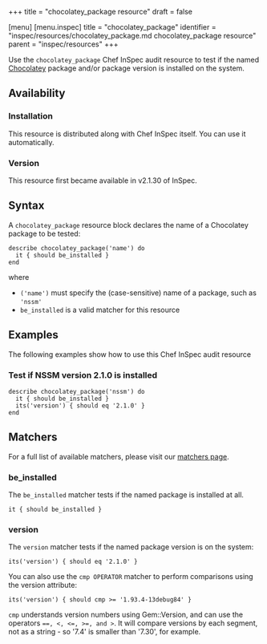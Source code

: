 +++
title = "chocolatey_package resource"
draft = false

[menu]
  [menu.inspec]
    title = "chocolatey_package"
    identifier = "inspec/resources/chocolatey_package.md chocolatey_package resource"
    parent = "inspec/resources"
+++


Use the `chocolatey_package` Chef InSpec audit resource to test if the named [Chocolatey](https://chocolatey.org/) package and/or package version is installed on the system.


## Availability

### Installation

This resource is distributed along with Chef InSpec itself. You can use it automatically.

### Version

This resource first became available in v2.1.30 of InSpec.

## Syntax

A `chocolatey_package` resource block declares the name of a Chocolatey package to be tested:

    describe chocolatey_package('name') do
      it { should be_installed }
    end

where

* `('name')` must specify the (case-sensitive) name of a package, such as `'nssm'`
* `be_installed` is a valid matcher for this resource


## Examples

The following examples show how to use this Chef InSpec audit resource

### Test if NSSM version 2.1.0 is installed

    describe chocolatey_package('nssm') do
      it { should be_installed }
      its('version') { should eq '2.1.0' }
    end

## Matchers

For a full list of available matchers, please visit our [matchers page](https://www.inspec.io/docs/reference/matchers).

### be_installed

The `be_installed` matcher tests if the named package is installed at all.

    it { should be_installed }

### version

The `version` matcher tests if the named package version is on the system:

    its('version') { should eq '2.1.0' }

You can also use the `cmp OPERATOR` matcher to perform comparisons using the version attribute:

    its('version') { should cmp >= '1.93.4-13debug84' }

`cmp` understands version numbers using Gem::Version, and can use the operators `==, <, <=, >=, and >`. It will compare versions by each segment, not as a string - so '7.4' is smaller than '7.30', for example.
